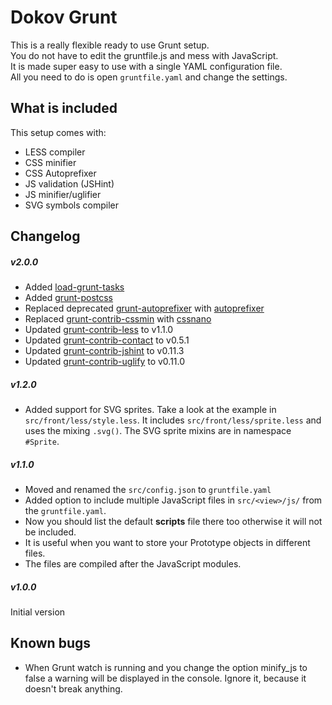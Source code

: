 # Dokov Grunt

This is a really flexible ready to use Grunt setup.  
You do not have to edit the gruntfile.js and mess with JavaScript.  
It is made super easy to use with a single YAML configuration file.  
All you need to do is open ```gruntfile.yaml``` and change the settings.  

## What is included

This setup comes with:  
* LESS compiler  
* CSS minifier  
* CSS Autoprefixer  
* JS validation (JSHint)  
* JS minifier/uglifier  
* SVG symbols compiler  

## Changelog

##### v2.0.0
- Added [load-grunt-tasks](https://www.npmjs.com/package/load-grunt-tasks)
- Added [grunt-postcss](https://www.npmjs.com/package/grunt-postcss)
- Replaced deprecated [grunt-autoprefixer](https://www.npmjs.com/package/grunt-autoprefixer) with [autoprefixer](https://www.npmjs.com/package/autoprefixer)
- Replaced [grunt-contrib-cssmin](https://www.npmjs.com/package/grunt-contrib-cssmin) with [cssnano](https://www.npmjs.com/package/cssnano)
- Updated [grunt-contrib-less](https://www.npmjs.com/package/grunt-contrib-less) to v1.1.0
- Updated [grunt-contrib-contact](https://www.npmjs.com/package/grunt-contrib-contact) to v0.5.1
- Updated [grunt-contrib-jshint](https://www.npmjs.com/package/grunt-contrib-jshint) to v0.11.3
- Updated [grunt-contrib-uglify](https://www.npmjs.com/package/grunt-contrib-uglify) to v0.11.0

##### v1.2.0
- Added support for SVG sprites. Take a look at the example in ```src/front/less/style.less```. It includes ```src/front/less/sprite.less``` and uses the mixing ```.svg()```. The SVG sprite mixins are in namespace ```#Sprite```.

##### v1.1.0
- Moved and renamed the ```src/config.json``` to ```gruntfile.yaml```  
- Added option to include multiple JavaScript files in ```src/<view>/js/``` from the ```gruntfile.yaml```.  
- Now you should list the default **scripts** file there too otherwise it will not be included.  
- It is useful when you want to store your Prototype objects in different files.  
- The files are compiled after the JavaScript modules.  


##### v1.0.0
Initial version

## Known bugs
* When Grunt watch is running and you change the option minify_js to false a warning will be displayed in the console. Ignore it, because it doesn't break anything.

